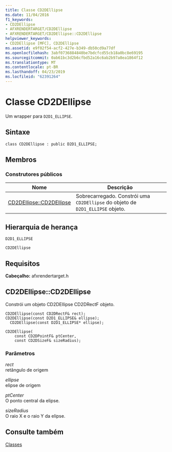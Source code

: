 ```yaml
---
title: Classe CD2DEllipse
ms.date: 11/04/2016
f1_keywords:
- CD2DEllipse
- AFXRENDERTARGET/CD2DEllipse
- AFXRENDERTARGET/CD2DEllipse::CD2DEllipse
helpviewer_keywords:
- CD2DEllipse [MFC], CD2DEllipse
ms.assetid: e9f02f54-acf2-427e-b349-db50cd9a77df
ms.openlocfilehash: 3abf0736884840be7bdcfcd55cb18a0bc8e69195
ms.sourcegitcommit: 0ab61bc3d2b6cfbd52a16c6ab2b97a8ea1864f12
ms.translationtype: MT
ms.contentlocale: pt-BR
ms.lasthandoff: 04/23/2019
ms.locfileid: "62391264"
---
```

# <a name="cd2dellipse-class"></a>Classe CD2DEllipse

Um wrapper para `D2D1_ELLIPSE`.

## <a name="syntax"></a>Sintaxe

```
class CD2DEllipse : public D2D1_ELLIPSE;
```

## <a name="members"></a>Membros

### <a name="public-constructors"></a>Construtores públicos

|Nome|Descrição|
|----------|-----------------|
|[CD2DEllipse::CD2DEllipse](#cd2dellipse)|Sobrecarregado. Constrói uma `CD2DEllipse` do objeto de `D2D1_ELLIPSE` objeto.|

## <a name="inheritance-hierarchy"></a>Hierarquia de herança

`D2D1_ELLIPSE`

`CD2DEllipse`

## <a name="requirements"></a>Requisitos

**Cabeçalho:** afxrendertarget.h

##  <a name="cd2dellipse"></a>  CD2DEllipse::CD2DEllipse

Constrói um objeto CD2DEllipse CD2DRectF objeto.

```
CD2DEllipse(const CD2DRectF& rect);
CD2DEllipse(const D2D1_ELLIPSE& ellipse);
  CD2DEllipse(const D2D1_ELLIPSE* ellipse);

CD2DEllipse(
    const CD2DPointF& ptCenter,
    const CD2DSizeF& sizeRadius);
```

### <a name="parameters"></a>Parâmetros

*rect*<br/>
retângulo de origem

*ellipse*<br/>
elipse de origem

*ptCenter*<br/>
O ponto central da elipse.

*sizeRadius*<br/>
O raio X e o raio Y da elipse.

## <a name="see-also"></a>Consulte também

[Classes](../../mfc/reference/mfc-classes.md)
